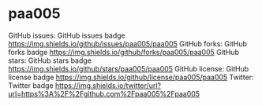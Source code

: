 # paa005
GitHub issues:	GitHub issues badge	https://img.shields.io/github/issues/paa005/paa005
GitHub forks:	GitHub forks badge	https://img.shields.io/github/forks/paa005/paa005
GitHub stars:	GitHub stars badge	https://img.shields.io/github/stars/paa005/paa005
GitHub license:	GitHub license badge	https://img.shields.io/github/license/paa005/paa005
Twitter:	Twitter badge	https://img.shields.io/twitter/url?url=https%3A%2F%2Fgithub.com%2Fpaa005%2Fpaa005

